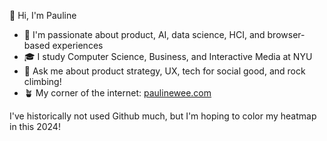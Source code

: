 👋 Hi, I'm Pauline
- 🔭 I'm passionate about product, AI, data science, HCI, and browser-based experiences
- 🎓 I study Computer Science, Business, and Interactive Media at NYU
- 💬 Ask me about product strategy, UX, tech for social good, and rock climbing!
- 🪴 My corner of the internet: [paulinewee.com](paulinewee.com)

I've historically not used Github much, but I'm hoping to color my heatmap in this 2024!
